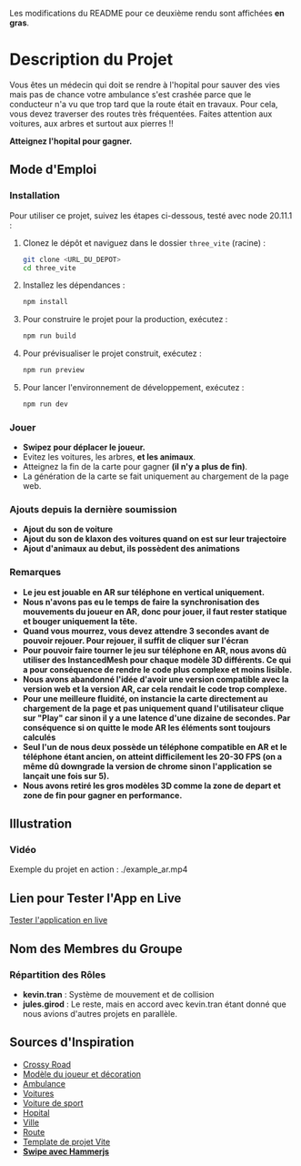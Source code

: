 Les modifications du README pour ce deuxième rendu sont affichées **en gras**.

# Description du Projet

Vous êtes un médecin qui doit se rendre à l'hopital pour sauver des vies mais pas de chance votre ambulance s'est crashée parce que le conducteur n'a vu que trop tard que la route était en travaux.
Pour cela, vous devez traverser des routes très fréquentées. Faites attention aux voitures, aux arbres et surtout aux pierres !! 

**Atteignez l'hopital pour gagner.**

## Mode d'Emploi
### Installation
Pour utiliser ce projet, suivez les étapes ci-dessous, testé avec node 20.11.1 :

1. Clonez le dépôt et naviguez dans le dossier `three_vite` (racine) :
    ```sh
    git clone <URL_DU_DEPOT>
    cd three_vite
    ```

2. Installez les dépendances :
    ```sh
    npm install
    ```

3. Pour construire le projet pour la production, exécutez :
    ```sh
    npm run build
    ```

4. Pour prévisualiser le projet construit, exécutez :
    ```sh
    npm run preview
    ```

5. Pour lancer l'environnement de développement, exécutez :
    ```sh
    npm run dev
    ```
   
### Jouer
- **Swipez pour déplacer le joueur.**
- Evitez les voitures, les arbres, **et les animaux**.
- Atteignez la fin de la carte pour gagner **(il n'y a plus de fin)**.
- La génération de la carte se fait uniquement au chargement de la page web.


### Ajouts depuis la dernière soumission
- **Ajout du son de voiture**
- **Ajout du son de klaxon des voitures quand on est sur leur trajectoire**
- **Ajout d'animaux au debut, ils possèdent des animations**

### Remarques
- **Le jeu est jouable en AR sur téléphone en vertical uniquement.**
- **Nous n'avons pas eu le temps de faire la synchronisation des mouvements du joueur en AR, donc pour jouer, il faut rester statique et bouger uniquement la tête.**
- **Quand vous mourrez, vous devez attendre 3 secondes avant de pouvoir rejouer. Pour rejouer, il suffit de cliquer sur l'écran**
- **Pour pouvoir faire tourner le jeu sur téléphone en AR, nous avons dû utiliser des InstancedMesh pour chaque modèle 3D différents. Ce qui a pour conséquence de rendre le code plus complexe et moins lisible.**
- **Nous avons abandonné l'idée d'avoir une version compatible avec la version web et la version AR, car cela rendait le code trop complexe.**
- **Pour une meilleure fluidité, on instancie la carte directement au chargement de la page et pas uniquement quand l'utilisateur clique sur "Play" car sinon il y a une latence d'une dizaine de secondes. Par conséquence si on quitte le mode AR les éléments sont toujours calculés**
- **Seul l'un de nous deux possède un téléphone compatible en AR et le téléphone étant ancien, on atteint difficilement les 20-30 FPS (on a même dû downgrade la version de chrome sinon l'application se lançait une fois sur 5).**
- **Nous avons retiré les gros modèles 3D comme la zone de depart et zone de fin pour gagner en performance.**




## Illustration
### Vidéo 
Exemple du projet en action : ./example_ar.mp4

## Lien pour Tester l'App en Live
[Tester l'application en live]( https://jules-girod-epita.github.io/three_vite/ )

## Nom des Membres du Groupe
### Répartition des Rôles
- **kevin.tran** : Système de mouvement et de collision
- **jules.girod** : Le reste, mais en accord avec kevin.tran étant donné que nous avions d'autres projets en parallèle.

## Sources d'Inspiration
- [Crossy Road](https://crossyroad.com/)
- [Modèle du joueur et décoration](https://poly.pizza/bundle/Cube-World-Kit-DwDr8493Fw)
- [Ambulance](https://poly.pizza/m/8NOFImgkI5N)
- [Voitures](https://sketchfab.com/3d-models/low-poly-vehicle-mini-pack-8-52ee24ff6eb2479891fe68e6ce46af28)
- [Voiture de sport](https://sketchfab.com/3d-models/racing-car-f209f3702fc04371806054e43c496c3a)
- [Hopital](https://sketchfab.com/3d-models/low-poly-hospital-738972de7752491382457c068ab0a6ac)
- [Ville](https://sketchfab.com/3d-models/free-low-poly-simple-urban-city-3d-asset-pack-310c806355814c3794f5e3022b38db85)
- [Route](https://poly.pizza/bundle/Post-Apocolypse-Pack-jg0We8Clu0)
- [Template de projet Vite](https://github.com/fdoganis/three_vite)
- **[Swipe avec Hammerjs](https://hammerjs.github.io/)**